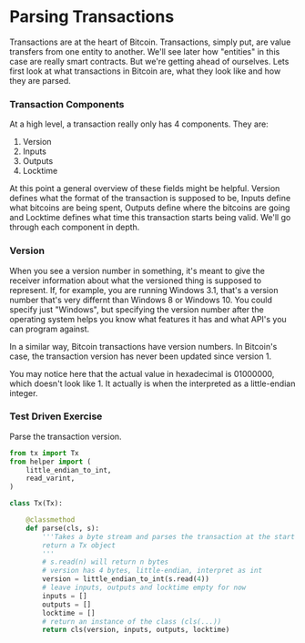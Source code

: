 
# Parsing Transactions

Transactions are at the heart of Bitcoin. Transactions, simply put, are value transfers from one entity to another. We'll see later how "entities" in this case are really smart contracts. But we're getting ahead of ourselves. Lets first look at what transactions in Bitcoin are, what they look like and how they are parsed.

### Transaction Components

At a high level, a transaction really only has 4 components. They are:

1. Version
2. Inputs
3. Outputs
4. Locktime

At this point a general overview of these fields might be helpful. Version defines what the format of the transaction is supposed to be, Inputs define what bitcoins are being spent, Outputs define where the bitcoins are going and Locktime defines what time this transaction starts being valid. We'll go through each component in depth.

### Version

When you see a version number in something, it's meant to give the receiver information about what the versioned thing is supposed to represent. If, for example, you are running Windows 3.1, that's a version number that's very differnt than Windows 8 or Windows 10. You could specify just "Windows", but specifying the version number after the operating system helps you know what features it has and what API's you can program against.

In a similar way, Bitcoin transactions have version numbers. In Bitcoin's case, the transaction version has never been updated since version 1.

You may notice here that the actual value in hexadecimal is 01000000, which doesn't look like 1. It actually is when the interpreted as a little-endian integer.

### Test Driven Exercise

Parse the transaction version.


```python
from tx import Tx
from helper import (
    little_endian_to_int,
    read_varint,
)

class Tx(Tx):

    @classmethod
    def parse(cls, s):
        '''Takes a byte stream and parses the transaction at the start
        return a Tx object
        '''
        # s.read(n) will return n bytes
        # version has 4 bytes, little-endian, interpret as int
        version = little_endian_to_int(s.read(4))
        # leave inputs, outputs and locktime empty for now
        inputs = []
        outputs = []
        locktime = []
        # return an instance of the class (cls(...))
        return cls(version, inputs, outputs, locktime)
```
